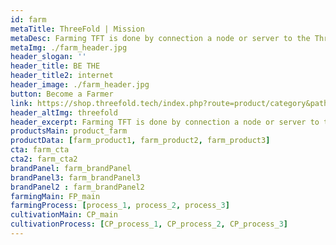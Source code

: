 ```yaml
---
id: farm
metaTitle: ThreeFold | Mission
metaDesc: Farming TFT is done by connection a node or server to the ThreeFold Grid. Yes, it's that simple. Join thousands that make the Internet of tomorrow possible.
metaImg: ./farm_header.jpg
header_slogan: '' 
header_title: BE THE
header_title2: internet
header_image: ./farm_header.jpg
button: Become a Farmer
link: https://shop.threefold.tech/index.php?route=product/category&path=59
header_altImg: threefold
header_excerpt: Farming TFT is done by connection a node or server to the ThreeFold Grid. Yes, it's that simple. Join thousands that make the Internet of tomorrow possible.
productsMain: product_farm
productData: [farm_product1, farm_product2, farm_product3]
cta: farm_cta
cta2: farm_cta2
brandPanel: farm_brandPanel
brandPanel3: farm_brandPanel3
brandPanel2 : farm_brandPanel2
farmingMain: FP_main
farmingProcess: [process_1, process_2, process_3]
cultivationMain: CP_main
cultivationProcess: [CP_process_1, CP_process_2, CP_process_3]
---
```

